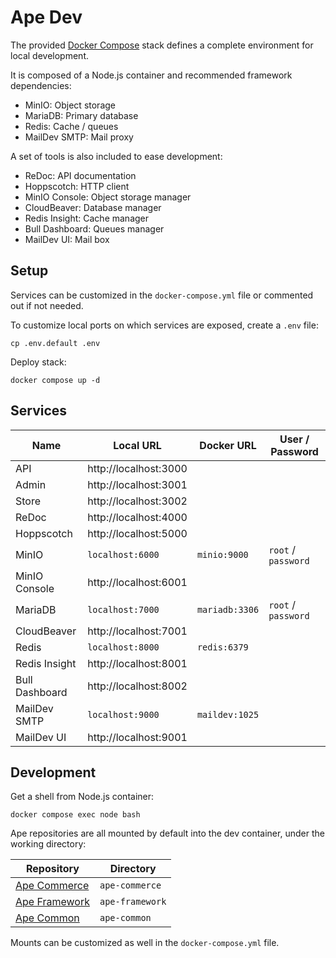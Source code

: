 # Ape Dev

The provided [Docker Compose](https://docs.docker.com/compose) stack defines a complete environment for local development.

It is composed of a Node.js container and recommended framework dependencies:

- MinIO: Object storage
- MariaDB: Primary database
- Redis: Cache / queues
- MailDev SMTP: Mail proxy

A set of tools is also included to ease development:

- ReDoc: API documentation
- Hoppscotch: HTTP client
- MinIO Console: Object storage manager
- CloudBeaver: Database manager
- Redis Insight: Cache manager
- Bull Dashboard: Queues manager
- MailDev UI: Mail box

## Setup

Services can be customized in the `docker-compose.yml` file or commented out if not needed.

To customize local ports on which services are exposed, create a `.env` file:

```
cp .env.default .env
```

Deploy stack:

```
docker compose up -d
```

## Services

| Name           | Local URL             | Docker URL     | User / Password     |
| -------------- | --------------------- | -------------- | ------------------- |
| API            | http://localhost:3000 |                |                     |
| Admin          | http://localhost:3001 |                |                     |
| Store          | http://localhost:3002 |                |                     |
| ReDoc          | http://localhost:4000 |                |                     |
| Hoppscotch     | http://localhost:5000 |                |                     |
| MinIO          | `localhost:6000`      | `minio:9000`   | `root` / `password` |
| MinIO Console  | http://localhost:6001 |                |                     |
| MariaDB        | `localhost:7000`      | `mariadb:3306` | `root` / `password` |
| CloudBeaver    | http://localhost:7001 |                |                     |
| Redis          | `localhost:8000`      | `redis:6379`   |                     |
| Redis Insight  | http://localhost:8001 |                |                     |
| Bull Dashboard | http://localhost:8002 |                |                     |
| MailDev SMTP   | `localhost:9000`      | `maildev:1025` |                     |
| MailDev UI     | http://localhost:9001 |                |                     |

## Development

Get a shell from Node.js container:

```
docker compose exec node bash
```

Ape repositories are all mounted by default into the dev container, under the working directory:

| Repository                 | Directory       |
| -------------------------- | --------------- |
| [Ape Commerce](README.md)  | `ape-commerce`  |
| [Ape Framework](README.md) | `ape-framework` |
| [Ape Common](README.md)    | `ape-common`    |

Mounts can be customized as well in the `docker-compose.yml` file.
